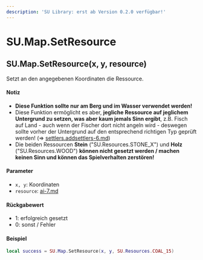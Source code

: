 ```yaml
---
description: 'SU Library: erst ab Version 0.2.0 verfügbar!'
---
```


# SU.Map.SetResource

## SU.Map.SetResource(x, y, resource)

Setzt an den angegebenen Koordinaten die Ressource.

#### Notiz

* **Diese Funktion sollte nur am Berg und im Wasser verwendet werden!**
* Diese Funktion ermöglicht es aber, **jegliche Ressource auf jeglichem Untergrund zu setzen, was aber kaum jemals Sinn ergibt**, z.B. Fisch auf Land - auch wenn der Fischer dort nicht angeln wird - deswegen sollte vorher der Untergrund auf den entsprechend richtigen Typ geprüft werden! (⇒ [settlers.addsettlers-6.md](settlers.addsettlers-6.md "mention"))
* Die beiden Ressourcen **Stein** ("SU.Resources.STONE\_X") und **Holz** ("SU.Resources.WOOD") **können nicht gesetzt werden / machen keinen Sinn und können das Spielverhalten zerstören!**

#### Parameter

* `x, y`: Koordinaten
* `resource`: [ai-7.md](../../su-api-enums/ai-7.md "mention")

#### Rückgabewert

* 1: erfolgreich gesetzt
* 0: sonst / Fehler

#### Beispiel

```lua
local success = SU.Map.SetResource(x, y, SU.Resources.COAL_15)
```
